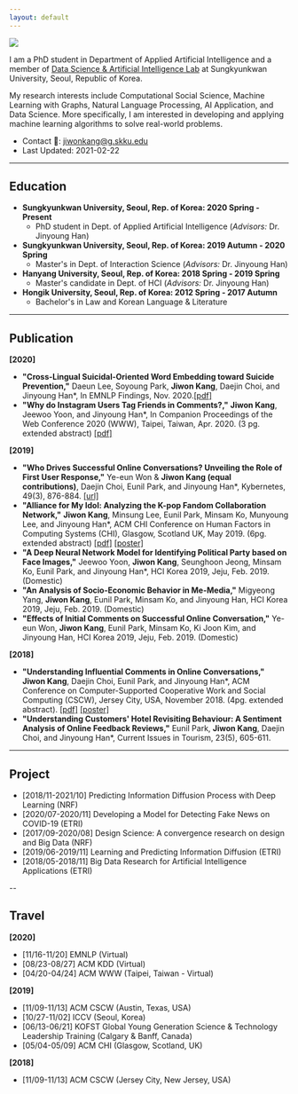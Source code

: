 ```yaml
---
layout: default
---
```


<img class="profile-picture" src="https://avatars2.githubusercontent.com/u/25212792?s=460&v=4">

I am a PhD student in Department of Applied Artificial Intelligence and a member of [Data Science & Artificial Intelligence Lab](dsail.skku.edu) at Sungkyunkwan University, Seoul, Republic of Korea.

My research interests include Computational Social Science, Machine Learning with Graphs, Natural Language Processing, AI Application, and Data Science. More specifically, I am interested in developing and applying machine learning algorithms to solve real-world problems.

- Contact 📩: [jiwonkang@g.skku.edu](mailto:jiwonkang@g.skku.edu)
- Last Updated: 2021-02-22

---

## Education

- **Sungkyunkwan University, Seoul, Rep. of Korea: 2020 Spring - Present**
  - PhD student in Dept. of Applied Artificial Intelligence (*Advisors:* Dr. Jinyoung Han)
- **Sungkyunkwan University, Seoul, Rep. of Korea: 2019 Autumn - 2020 Spring**
  - Master's in Dept. of Interaction Science (*Advisors:* Dr. Jinyoung Han)
- **Hanyang University, Seoul, Rep. of Korea: 2018 Spring - 2019 Spring**
  - Master's candidate in Dept. of HCI  (*Advisors:* Dr. Jinyoung Han)
- **Hongik University, Seoul, Rep. of Korea: 2012 Spring - 2017 Autumn**
  - Bachelor's in Law and Korean Language & Literature

---

## Publication
**[2020]**

- **"Cross-Lingual Suicidal-Oriented Word Embedding toward Suicide Prevention,"** Daeun Lee, Soyoung Park, **Jiwon Kang**, Daejin Choi, and Jinyoung Han*, In EMNLP Findings, Nov. 2020.[\[pdf\]](resources/2020.findings-emnlp.200.pdf)
- **"Why do Instagram Users Tag Friends in Comments?,"** **Jiwon Kang**, Jeewoo Yoon, and Jinyoung Han*, In Companion Proceedings of the Web Conference 2020 (WWW), Taipei, Taiwan, Apr. 2020. (3 pg. extended abstract) [\[pdf\]](resources/www20companion-46.pdf)

**[2019]**

- **"Who Drives Successful Online Conversations? Unveiling the Role of First User Response,"** Ye-eun Won & **Jiwon Kang (equal contributions)**, Daejin Choi, Eunil Park, and Jinyoung Han*, Kybernetes, 49(3), 876-884. [\[url\]](https://www.emerald.com/insight/content/doi/10.1108/K-09-2018-0518/full/html)
- **"Alliance for My Idol: Analyzing the K-pop Fandom Collaboration Network,"** **Jiwon Kang**, Minsung Lee, Eunil Park, Minsam Ko, Munyoung Lee, and Jinyoung Han*, ACM CHI Conference on Human Factors in Computing Systems (CHI), Glasgow, Scotland UK, May 2019. (6pg. extended abstract) [\[pdf\]](resources/chi19lbw.pdf) [\[poster\]](resources/chi19lbwPoster.pdf)
- **"A Deep Neural Network Model for Identifying Political Party based on Face Images,"** Jeewoo Yoon, **Jiwon Kang**, Seunghoon Jeong, Minsam Ko, Eunil Park, and Jinyoung Han*, HCI Korea 2019, Jeju, Feb. 2019. (Domestic)
- **"An Analysis of Socio-Economic Behavior in Me-Media,"** Migyeong Yang, **Jiwon Kang**, Eunil Park, Minsam Ko, and Jinyoung Han, HCI Korea 2019, Jeju, Feb. 2019. (Domestic)
- **"Effects of Initial Comments on Successful Online Conversation,"** Ye-eun Won, **Jiwon Kang**, Eunil Park, Minsam Ko, Ki Joon Kim, and Jinyoung Han, HCI Korea 2019, Jeju, Feb. 2019. (Domestic)

**[2018]**

- **"Understanding Influential Comments in Online Conversations,"** **Jiwon Kang**, Daejin Choi, Eunil Park, and Jinyoung Han*, ACM Conference on Computer-Supported Cooperative Work and Social Computing (CSCW), Jersey City, USA, November 2018. (4pg. extended abstract). [\[pdf\]](resources/cscw18ea.pdf) [\[poster\]](resources/cscw18eaPoster.pdf)
- **"Understanding Customers' Hotel Revisiting Behaviour: A Sentiment Analysis of Online Feedback Reviews,"** Eunil Park, **Jiwon Kang**, Daejin Choi, and Jinyoung Han*, Current Issues in Tourism, 23(5), 605-611.

---

## Project
- [2018/11-2021/10] Predicting Information Diffusion Process with Deep Learning (NRF)
- [2020/07-2020/11] Developing a Model for Detecting Fake News on COVID-19 (ETRI)
- [2017/09-2020/08] Design Science: A convergence research on design and Big Data (NRF)
- [2019/06-2019/11] Learning and Predicting Information Diffusion (ETRI)
- [2018/05-2018/11] Big Data Research for Artificial Intelligence Applications (ETRI)

--

## Travel
**[2020]**
- [11/16-11/20] EMNLP (Virtual)
- [08/23-08/27] ACM KDD (Virtual)
- [04/20-04/24] ACM WWW (Taipei, Taiwan - Virtual)

**[2019]**
- [11/09-11/13] ACM CSCW (Austin, Texas, USA)
- [10/27-11/02] ICCV (Seoul, Korea)
- [06/13-06/21] KOFST Global Young Generation Science & Technology Leadership Training (Calgary & Banff, Canada)
- [05/04-05/09] ACM CHI (Glasgow, Scotland, UK)

**[2018]**
- [11/09-11/13] ACM CSCW (Jersey City, New Jersey, USA)
